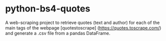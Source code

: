 # python-bs4-quotes
A web-scraping project to retrieve quotes (text and author) for each of the main tags of the webpage [quotestoscrape] (https://quotes.toscrape.com/) and generate a .csv file from a pandas DataFrame.
